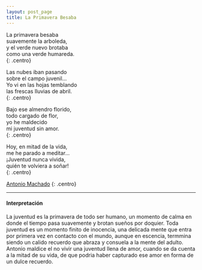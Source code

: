 ```yaml
---
layout: post_page
title: La Primavera Besaba
---
```


La primavera besaba  
suavemente la arboleda,  
y el verde nuevo brotaba  
como una verde humareda.  
{: .centro}

Las nubes iban pasando  
sobre el campo juvenil…  
Yo vi en las hojas temblando  
las frescas lluvias de abril.  
{: .centro}

Bajo ese almendro florido,  
todo cargado de flor,  
yo he maldecido  
mi juventud sin amor.  
{: .centro}

Hoy, en mitad de la vida,  
me he parado a meditar…  
¡Juventud nunca vivida,  
quién te volviera a soñar!  
{: .centro}

[Antonio Machado](https://es.wikisource.org/wiki/Antonio_Machado)
{: .centro}

***

#### Interpretación ####

La juventud es la primavera de todo ser humano, un momento de calma en donde el tiempo pasa suavemente y brotan sueños por doquier. Toda juventud es un momento finito de inocencia, una delicada mente que entra por primera vez en contacto con el mundo, aunque en escencia, termmina siendo un calido recuerdo que abraza y consuela a la mente del adulto. Antonio maldice el no vivir una juventud llena de amor, cuando se da cuenta a la mitad de su vida, de que podria haber capturado ese amor en forma de un dulce recuerdo.
